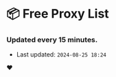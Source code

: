 # :package: Free Proxy List
### Updated every 15 minutes.

- Last updated: `2024-08-25 18:24`

:heart:
